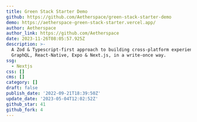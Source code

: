 ```yaml
---
title: Green Stack Starter Demo
github: https://github.com/Aetherspace/green-stack-starter-demo
demo: https://aetherspace-green-stack-starter.vercel.app/
author: Aetherspace
author_link: https://github.com/Aetherspace
date: 2023-11-26T08:05:57.925Z
description: >-
  A Zod & Typescript-first approach to building cross-platform experiences with
  GraphQL, React-Native, Expo & Next.js, in a write-once way.
ssg:
  - Nextjs
css: []
cms: []
category: []
draft: false
publish_date: '2022-09-21T18:39:50Z'
update_date: '2023-05-04T12:02:52Z'
github_star: 41
github_fork: 4
---
```

